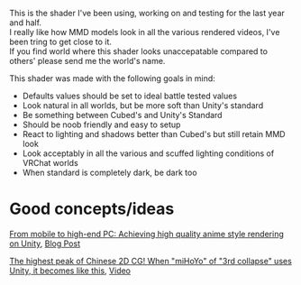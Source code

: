 This is the shader I've been using, working on and testing for the last year and half.<br>
I really like how MMD models look in all the various rendered videos, I've been tring to get close to it.<br>
If you find world where this shader looks unaccepatable compared to others' please send me the world's name.<br>

This shader was made with the following goals in mind:
- Defaults values should be set to ideal battle tested values
- Look natural in all worlds, but be more soft than Unity's standard
- Be something between Cubed's and Unity's Standard
- Should be noob friendly and easy to setup
- React to lighting and shadows better than Cubed's but still retain MMD look
- Look acceptably in all the various and scuffed lighting conditions of VRChat worlds
- When standard is completely dark, be dark too


# Good concepts/ideas

[From mobile to high-end PC: Achieving high quality anime style rendering on Unity](https://www.youtube.com/watch?v=egHSE0dpWRw), [Blog Post](https://blog.naver.com/mnpshino/221541025516)

[The highest peak of Chinese 2D CG! When "miHoYo" of "3rd collapse" uses Unity, it becomes like this](https://chinagamenews.net/market-info-126/), [Video](https://www.youtube.com/watch?v=lrfhA6Grwr0)